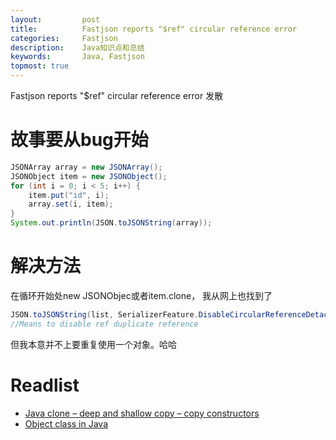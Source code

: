 ```yaml
---
layout:     	post
title:      	Fastjson reports "$ref" circular reference error
categories: 	Fastjson
description:   	Java知识点和总结
keywords: 		Java, Fastjson
topmost: true
---
```


Fastjson reports "$ref" circular reference error 发散

# 故事要从bug开始

```java
JSONArray array = new JSONArray();
JSONObject item = new JSONObject();
for (int i = 0; i < 5; i++) {
    item.put("id", i);
    array.set(i, item);
}
System.out.println(JSON.toJSONString(array));
```

# 解决方法

在循环开始处new JSONObjec或者item.clone， 我从网上也找到了

```java
JSON.toJSONString(list, SerializerFeature.DisableCircularReferenceDetact); 
//Means to disable ref duplicate reference
```

但我本意并不上要重复使用一个对象。哈哈

# Readlist

-  [Java clone – deep and shallow copy – copy constructors](https://howtodoinjava.com/java/cloning/a-guide-to-object-cloning-in-java/)
- [Object class in Java](https://www.javatpoint.com/object-class)

